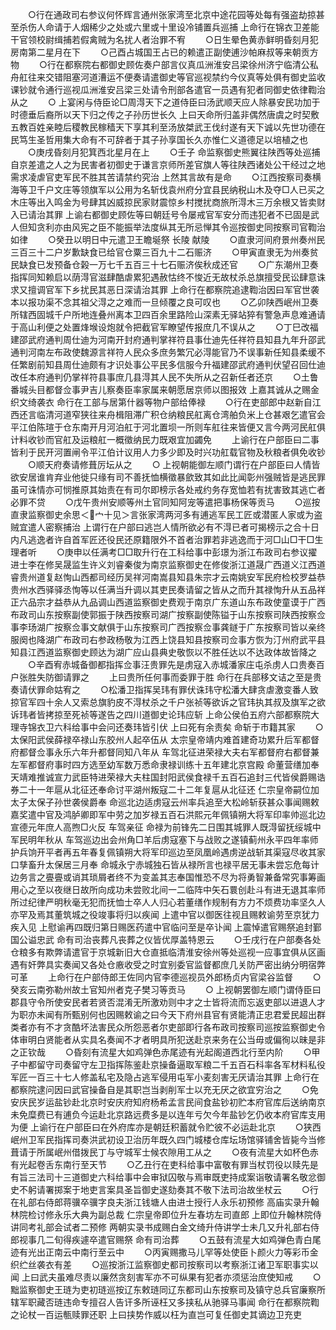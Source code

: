 <!-- { "loadSidebar": true } -->
　　○行在通政司右参议何怀辉言通州张家湾至北京中途花园等处每有强盗劫掠甚至杀伤人命请于人烟稀少之处或六里或十里设冷铺置兵巡捕  上命行在锦衣卫差能干官领校尉缉捕若假禽贼为名扰人者治罪不宥
　　○日生晕色黄赤鲜明昏刻月犯房南第二星月在下
　　○己酉占城国王占已的赖遣正副使逋沙帕麻叔等来朝贡方物
　　○行在都察院右都御史顾佐奏户部言仪真瓜洲淮安吕梁徐州济宁临清公私舟舡往来交错阻塞河道漕运不便奏请遣御史等官巡视禁约今仪真等处俱有御史监收课钞就令通行巡视瓜洲淮安吕梁三处请令刑部各遣官一员遇有犯者同御史依律鞫治从之
　　○  上宴闲与侍臣论□周淂天下之道侍臣曰汤武顺天应人除暴安民功加于时德垂后裔所以天下归之传之子孙历世长久  上曰天命所归盖非偶然唐虞之时契敷五教百姓亲睦后稷教民稼穑天下享其利至汤放桀武王伐纣遂有天下诚以先世功德在民笃生圣哲用集大命有不可辞者于其子孙享国长久亦惟仁义道德足以培植之也
　　○庚戌昏刻月犯箕西北星月在上
　　○壬子  命监察御史熊翼往陕西等处巡捕自京差遣之人之为民害者初御史于谦言京师所差官旗人等往陕西诸处公干经过之地需求凌虐官吏军民不胜其苦请禁约究治  上然其言故有是命
　　○江西按察司奏横海等卫千户文庄等领旗军以公用为名斩伐袁州府分宜县民纳税山木及夺□人已买之木庄等出入鸣金为号肆其凶威掠民家财震惊乡村搅扰商旅所淂木三万余根又皆卖财入已请治其罪  上谕右都御史顾佐等曰朝廷号令屡戒官军安分而违犯者不已固是武人但知贪利亦由风宪之臣不能振举法度纵其无所忌惮其令巡按御史同按察司官鞫治如律
　　○癸丑以明日中元遣卫王瞻埏祭  长陵  献陵
　　○直隶河间府景州奏州民三百三十二户岁歉缺食已给官仓粟三百九十二石赈济
　　○甲寅直隶无为州奏贫民缺食已发预备仓榖一万七千五百三十七石赈济俟秋成还官
　　○广东潮州卫奏指挥同知赖启以荫淂官滋肆酷虐累犯遇赦怙终不悛近无故杖杀总旗擅受民讼肆意诛求又擅调官军下乡扰民其恶日深请治其罪  上命行在都察院追逮鞫治因曰军官世袭本以报功渠不念其祖父淂之之难而一旦倾覆之良可叹也
　　○乙卯陕西岷州卫奏所辖西固城千户所地连叠州离本卫四百余里路险山深素无驿站猝有警急声息难通请于高山利便之处置烽堠设炮就令把截官军瞭望传报庶几不误从之
　　○丁巳改福建邵武府通判周仕迪为河南开封府通判掌祥符县事仕迪先任祥符县知县九年升邵武通判河南左布政使魏源言祥符人民众多庶务繁冗必淂能官乃不误事新任知县柔缓不任繁剧前知县周仕迪颇有才识处事公平民多信服今升福建邵武府通判伏望召回仕迪改任本府通判仍掌祥符县事庶几县淂其人民不失所从之召新任者还京
　　○土鲁番城头目都督佥事尹吉儿察奏臣率家属来朝愿居京师以图报效  上嘉其诚从之赐金织文绮袭衣  命行在工部与居第什器等物户部给俸禄
　　○行在吏部郎中赵新自江西还言临清河道窄狭往来舟楫阻滞广积仓纳粮民舡离仓湾舶负米上仓甚艰乞遣官会平江伯陈瑄于仓东南开月河泊舡于河北置坝一所则车舡往来皆便又言今两河民舡俱计料收钞而官舡及运粮舡一概徵纳民力既艰宜加蠲免
　　上谕行在户部臣曰二事皆利于民开河置闸令平江伯计议用人力多少即及时兴功舡载官物及秋粮者俱免收钞
　　○顺天府奏请修葺厉坛从之
　　○  上视朝能御左顺门谓行在户部臣曰人情皆欲安居谁肯弃业他徙只缘有司不善抚恤横徵暴歛致其如此比闻彰州强贼皆是逃民罪虽可诛情亦可悯推原其始责在有司尔即榜示各处戒约务存宽恤若有扰害致其逃亡者必罪不贷
　　○戊午贵州安顺等州土官同知阿宠等遣把事杨保等贡马
　　○巡按直隶监察御史余思＜宀十见＞言张家湾两河多有逋逃军民工匠或潜匿人家或为盗贼宜遣人密察捕治  上谓行在户部曰逃岂人情所欲必有不淂已者可揭榜示之合十日内凡逃逸者许自首军匠还役民还原籍限外不首者治罪若非逃逸而于河□山□干□生理者听
　　○庚申以任满考□□取升行在工科给事中彭璟为浙江布政司右参议擢进士李在修吴晟监生许义刘睿秦俊为南京监察御史在修俊浙江道晟广西道义江西道睿贵州道复赵恂山西都司经历吴祥河南嵩县知县朱宗才云南姚安军民府检校罗益恭贵州水西驿驿丞恂等以任满当升调以其吏民奏请留之皆从之而升其禄恂升从五品祥正六品宗才益恭从九品调山西道监察御史费观于南京广东道山东布政使童谟于广西布政司山东按察副使郭振于陕西按察司湖广按察副使陈镒于山东按察司陕西按察佥事李玚湖广按察佥事文献俱于山东按察司广西按察佥事龚鐩于广东按察司皆以亲终服阕也降湖广布政司右参政杨敬为江西上饶县知县按察司佥事方恢为汀州府武平县知县江西道监察御史顾达为湖广应山县典史敬恢以不胜任达以不达政体故皆降之
　　○辛酉宥赤城备御都指挥佥事汪贵罪先是虏寇入赤城潘家庄屯杀虏人口贵奏百户张胜失防御请罪之
　　上曰贵所任何事而委罪于胜  命行在兵部移文诘之至是贵奏请伏罪命姑宥之
　　○松潘卫指挥吴玮有罪伏诛玮守松潘大肆贪虐激变番人致掠官军四十余人又索总旗豹皮不淂杖杀之千户张祯等欲诉之官玮执其叔及旗军之欲诉玮者皆拷掠至死祯等遂告之四川道御史论玮应斩  上命公侯伯五府六部都察院大理寺锦衣卫六科给事中会问还奏玮皆引伏  上曰死有余责矣  命斩于市籍其家
　　○太保阳武侯薛禄卒禄山东胶州人起卒伍从  太宗皇帝靖内难首建奇功累升后军都督府都督佥事永乐六年升都督同知八年从  车驾北征进荣禄大夫右军都督府右都督兼左军都督府事时四方选至幼军数万悉命隶禄训练十五年建北京宫殿  命董营缮加奉天靖难推诚宣力武臣特进荣禄大夫柱国封阳武侯食禄千五百石追封三代皆侯爵赐诰券二十一年扈从北征还奉命讨平湖州叛寇二十二年复扈从北征还  仁宗皇帝嗣位加太子太保子孙世袭侯爵奉  命巡北边适虏寇云州率兵追至大松岭斩获甚众事闻赐敕嘉奖遣中官及鸿胪卿即军中劳之加岁禄五百石洪熙元年佩镇朔大将军印率帅巡北边宣德元年庶人高煦□火反  车驾亲征  命禄为前锋先二日围其城罪人既淂留抚绥城中军民明年秋从  车驾巡边出会州角□羊后虏寇塞下与战败之遂镇蓟州永平四年率师护兵饷开平者再五年春复佩镇朔大将军印巡边至凤凰岭遇虏逆战斩其渠寇尽收其家口孳畜升太保居三月奉  命城永宁赤城独石皆从禄所言也禄平居无事未尝忘危每计边务言之亹亹或诮其琐屑者终不为变盖其志奉国惟恐不尽为将勇智兼备常究事筹画用心之至以夜继日故所向成功未尝败北间一二临阵中矢石睘创赴斗有进无退其率师所过纪律严明秋毫无犯而抚恤士卒人人归心若董缮作规制有方力不烦费功率坚久人亦罕及焉其董筑城之役竣事将归以疾闻  上遣中官以御医往视且赐敕谕劳至京犹力疾入见  上慰谕再四既归第日赐医药遣中官临问至是卒讣闻  上震悼遣官赐祭追封鄞国公谥忠武  命有司治丧葬凡丧葬之仪皆优厚盖特恩云
　　○壬戌行在户部奏各处仓粮多有欺弊请遣官于京城新旧大仓直抵临清淮安徐州等处巡视一应事宜俱从区画遇有奸弊具实奏闻又各处仓廒收受之时宜别委官监督都庶几关防严密出纳分明宿弊可革
　　上命行在户部侍郎王佐同内官李德巡视员外郎杨贞内官梁谷监督
　　○癸亥云南弥勒州故土官知州者克子樊习等贡马
　　○  上视朝罢御左顺门谓侍臣曰郡县守令所使安民者若贤否混淆无所激劝则中才之士皆将流而忘返吏部以进退人才为职亦未闻有所甄别何也因赐敕谕之曰今天下府州县官有贤能清正忠君爱民超出群类者亦有不才贪酷坏法害民众所怨恶者尔吏部即行各布政司按察司巡按监察御史令体审明白贤能者从实具名奏闻不才者明具所犯送赴京来务在公当毋或偏徇以昧是非之正钦哉
　　○昏刻有流星大如鸡弹色赤尾迹有光起阁道西北行至内阶
　　○甲子中都留守司奏留守左卫指挥陈鉴赴京操备逼取军粮二千五百石科率各军材料私役军匠一百三十七人修盖私宅及隐占逃军侵用屯军小麦刻害无厌请治其罪  上命行在都察院逮问因曰武官操备自是其职岂当剥削军士以充无厌之欲宜穷治之
　　○免安庆民岁运盐钞赴北京时安庆府知府杨希孟言民间食盐钞初贮本府官库后送纳南京未免糜费已有逋负今运赴北京路远费多是以连年亏欠今年盐钞乞仍收本府官库支用为便  上谕行在户部臣曰在外府库亦是朝廷积蓄就令贮彼不必运赴北京
　　○狭西岷州卫军民指挥司奏洪武初设卫治历年既久四门城楼仓库坛场馆驿铺舍皆毙今当修葺请于所属岷州借拨民丁与守城军士候农隙用工从之
　　○夜有流星大如杯色赤有光起卷舌东南行至天节
　　○乙丑行在吏科给事中富敬有罪当杖罚役以赎先是有旨三法司十三道御史六科给事中会审狱囚敬与焉审既吏持成案诣敬请署名敬忿御史不躬请署掷案于地吏言案具圣旨御史遂劾奏其不敬下法司治故坐杖云
　　○行在礼部右侍郎蒋骥卒骥字良夫浙江钱塘人由进士授行人永乐初预修  高庙实录升翰林院检讨修永乐大典为副总裁  仁宗皇帝即位升左春坊左司直郎  上即位升翰林院侍讲同考礼部会试者二预修  两朝实录书成赐白金文绮升侍讲学士未几又升礼部右侍郎视事几二旬得疾遽卒遣官赐祭  命有司治葬
　　○五鼓有流星大如鸡弹色青白尾迹有光出正南云中南行至云中
　　○丙寅赐撒马儿罕等处使臣卜颜火力等彩币金织纻丝袭衣有差
　　○巡按浙江监察御史都司按察司以考察浙江诸卫军职事实以闻  上曰武夫虽难尽责以廉然贪刻害军亦不可纵果有犯者亦须惩治庶使知戒
　　○黜监察御史王琏为吏初琏巡按辽东敕琏同辽东都司山东按察司及镇守总兵官廉察所辖军职藏否琏违命专擅召人告讦多所诬枉又多挟私从驰驿马事闻  命行在都察院鞫之论杖一百运甎赎罪还职  上曰挟势作威以枉为直岂可复任御史其谪边卫充吏
